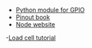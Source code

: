 - [Python module for GPIO](https://pythonhosted.org/RPIO/)
- [Pinout book](https://pinouts.org/)
- [Node website](https://n-o-d-e.net/pinouts.html)  

-[Load cell tutorial](https://youtu.be/lWFiKMSB_4M)
